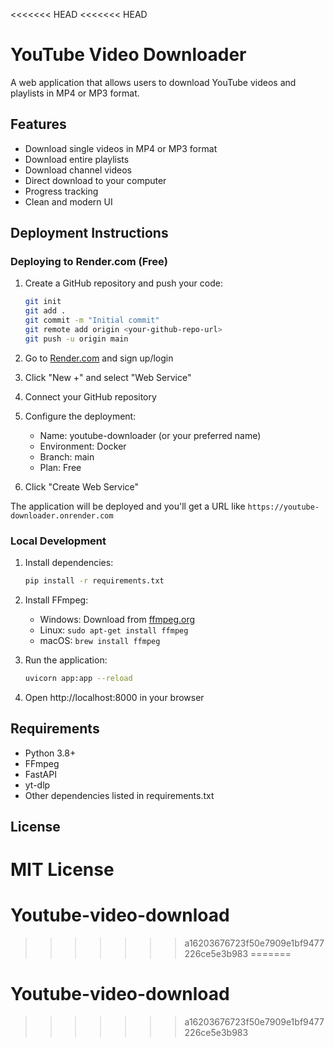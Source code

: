 <<<<<<< HEAD
<<<<<<< HEAD
# YouTube Video Downloader

A web application that allows users to download YouTube videos and playlists in MP4 or MP3 format.

## Features

- Download single videos in MP4 or MP3 format
- Download entire playlists
- Download channel videos
- Direct download to your computer
- Progress tracking
- Clean and modern UI

## Deployment Instructions

### Deploying to Render.com (Free)

1. Create a GitHub repository and push your code:
   ```bash
   git init
   git add .
   git commit -m "Initial commit"
   git remote add origin <your-github-repo-url>
   git push -u origin main
   ```

2. Go to [Render.com](https://render.com) and sign up/login

3. Click "New +" and select "Web Service"

4. Connect your GitHub repository

5. Configure the deployment:
   - Name: youtube-downloader (or your preferred name)
   - Environment: Docker
   - Branch: main
   - Plan: Free

6. Click "Create Web Service"

The application will be deployed and you'll get a URL like `https://youtube-downloader.onrender.com`

### Local Development

1. Install dependencies:
   ```bash
   pip install -r requirements.txt
   ```

2. Install FFmpeg:
   - Windows: Download from [ffmpeg.org](https://ffmpeg.org/download.html)
   - Linux: `sudo apt-get install ffmpeg`
   - macOS: `brew install ffmpeg`

3. Run the application:
   ```bash
   uvicorn app:app --reload
   ```

4. Open http://localhost:8000 in your browser

## Requirements

- Python 3.8+
- FFmpeg
- FastAPI
- yt-dlp
- Other dependencies listed in requirements.txt

## License

MIT License 
=======
# Youtube-video-download
>>>>>>> a16203676723f50e7909e1bf9477226ce5e3b983
=======
# Youtube-video-download
>>>>>>> a16203676723f50e7909e1bf9477226ce5e3b983
